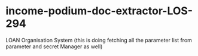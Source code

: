 # income-podium-doc-extractor-LOS-294
LOAN Organisation System (this is doing fetching all the parameter list from parameter and secret Manager as well)

